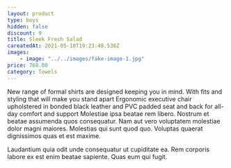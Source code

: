 ```yaml
---
layout: product
type: boys
hidden: false
discount: 9
title: Sleek Fresh Salad
careatedAt: 2021-05-10T19:23:48.536Z
images:
    - image: "../../images/fake-image-1.jpg"
price: 768.00
category: Towels
---
```

New range of formal shirts are designed keeping you in mind. With fits and styling that will make you stand apart
Ergonomic executive chair upholstered in bonded black leather and PVC padded seat and back for all-day comfort and support
Molestiae ipsa beatae rem libero. Nostrum et beatae assumenda quos consequatur. Nam aut vero voluptatem molestiae dolor magni maiores. Molestias qui sunt quod quo. Voluptas quaerat dignissimos quas et est maxime.
 Laudantium quia odit unde consequatur ut cupiditate ea. Rem corporis labore ex est enim beatae sapiente. Quas eum qui fugit.
